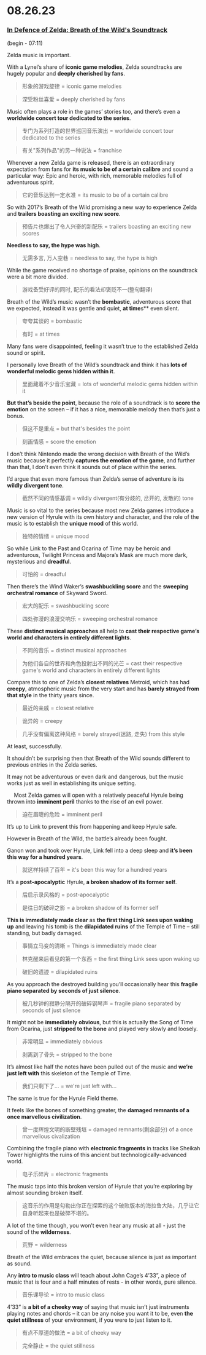 # 08.26.23
### [In Defence of Zelda: Breath of the Wild's Soundtrack](https://www.youtube.com/watch?v=0TDN2qKjtck&t=10s)
(begin - 07:11)

Zelda music is important.

With a Lynel’s share of **iconic game melodies**, Zelda soundtracks are hugely popular and **deeply cherished by fans**.
>形象的游戏旋律 = iconic game melodies

>深受粉丝喜爱 = deeply cherished by fans

Music often plays a role in the games’ stories too, and there’s even a **worldwide concert tour dedicated to the series**.
>专门为系列打造的世界巡回音乐演出 = worldwide concert tour dedicated to the series

>有关"系列作品"的另一种说法 = franchise

Whenever a new Zelda game is released, there is an extraordinary expectation from fans for **its music to be of a certain calibre** and sound a particular way: Epic and heroic, with rich, memorable melodies full of adventurous spirit.
>它的音乐达到一定水准 = its music to be of a certain calibre

So with 2017’s Breath of the Wild promising a new way to experience Zelda and **trailers boasting an exciting new score**.
>预告片也爆出了令人兴奋的新配乐 = trailers boasting an exciting new scores 

**Needless to say, the hype was high**.
>无需多言, 万人空巷 = needless to say, the hype is high

While the game received no shortage of praise, opinions on the soundtrack were a bit more divided.
>游戏备受好评的同时, 配乐的看法却褒贬不一(整句翻译)

Breath of the Wild’s music wasn’t the **bombastic**, adventurous score that we expected, instead it was gentle and quiet, **at time**s** even silent.
>夸夸其谈的 = bombastic

>有时 = at times

Many fans were disappointed, feeling it wasn’t true to the established Zelda sound or spirit.

I personally love Breath of the Wild’s soundtrack and think it has **lots of wonderful melodic gems hidden within it**.
>里面藏着不少音乐宝藏 = lots of wonderful melodic gems hidden within it

**But that’s beside the point**, because the role of a soundtrack is to **score the emotion** on the screen – if it has a nice, memorable melody then that’s just a bonus.
>但这不是重点 = but that's besides the point

>刻画情感 = score the emotion

I don’t think Nintendo made the wrong decision with Breath of the Wild’s music because it perfectly **captures the emotion of the game**, and further than that, I don’t even think it sounds out of place within the series.
>

I’d argue that even more famous than Zelda’s sense of adventure is its **wildly divergent tone**.
>截然不同的情感基调 = wildly divergent(有分歧的, 岔开的, 发散的) tone

Music is so vital to the series because most new Zelda games introduce a new version of Hyrule with its own history and character, and the role of the music is to establish the **unique mood** of this world.
>独特的情绪 = unique mood

So while Link to the Past and Ocarina of Time may be heroic and adventurous, Twilight Princess and Majora’s Mask are much more dark, mysterious and **dreadful**.
>可怕的 = dreadful

Then there’s the Wind Waker’s **swashbuckling score** and the **sweeping orchestral romance** of Skyward Sword.
>宏大的配乐 = swashbuckling score

>四处弥漫的浪漫交响乐 = sweeping orchestral romance

These **distinct musical approaches** all help to **cast their respective game’s world and characters in entirely different lights**.
>不同的音乐 = distinct musical approaches

>为他们各自的世界和角色投射出不同的光芒 = cast their respective game's world and characters in entirely different lights

Compare this to one of Zelda’s **closest relatives** Metroid, which has had **creepy**, atmospheric music from the very start and has **barely strayed from that style** in the thirty years since.
>最近的亲戚 = closest relative

>诡异的 = creepy

>几乎没有偏离这种风格 = barely strayed(迷路, 走失) from this style

At least, successfully.

It shouldn’t be surprising then that Breath of the Wild sounds different to previous entries in the Zelda series.

It may not be adventurous or even dark and dangerous, but the music works just as well in establishing its unique setting.

 
Most Zelda games will open with a relatively peaceful Hyrule being thrown into **imminent peril** thanks to the rise of an evil power.
>迫在眉睫的危险 = imminent peril

It’s up to Link to prevent this from happening and keep Hyrule safe.

However in Breath of the Wild, the battle’s already been fought.

Ganon won and took over Hyrule, Link fell into a deep sleep and **it’s been this way for a hundred years**.
>就这样持续了百年 = it's been this way for a hundred years

It’s a **post-apocalyptic** Hyrule, **a broken shadow of its former self**.
>后启示录风格的 = post-apocalyptic

>是往日的破碎之影 = a broken shadow of its former self

**This is immediately made clear** as **the first thing Link sees upon waking up** and leaving his tomb is the **dilapidated ruins** of the Temple of Time – still standing, but badly damaged.
>事情立马变的清晰 = Things is immediately made clear

>林克醒来后看见的第一个东西 = the first thing Link sees upon waking up

>破旧的遗迹 = dilapidated ruins

As you approach the destroyed building you’ll occasionally hear this **fragile piano separated by seconds of just silence**.
>被几秒钟的寂静分隔开的破碎钢琴声 = fragile piano separated by seconds of just silence

It might not be **immediately obvious**, but this is actually the Song of Time from Ocarina, just **stripped to the bone** and played very slowly and loosely.
>非常明显 = immediately obvious

>剥离到了骨头 = stripped to the bone

It’s almost like half the notes have been pulled out of the music and **we’re just left with** this skeleton of the Temple of Time.
>我们只剩下了... = we're just left with...

The same is true for the Hyrule Field theme.

It feels like the bones of something greater, the **damaged remnants of a once marvellous civilization**.
>曾一度辉煌文明的断壁残垣 = damaged remnants(剩余部分) of a once marvellous civalization

Combining the fragile piano with **electronic fragments** in tracks like Sheikah Tower highlights the ruins of this ancient but technologically-advanced world.
>电子乐碎片 = electronic fragments

The music taps into this broken version of Hyrule that you’re exploring by almost sounding broken itself.
>这音乐的作用是勾勒出你正在探索的这个破败版本的海拉鲁大陆，几乎让它自身听起来也是破碎不堪的。

A lot of the time though, you won’t even hear any music at all - just the sound of the **wilderness**.
>荒野 = wilderness

Breath of the Wild embraces the quiet, because silence is just as important as sound.

Any **intro to music class** will teach about John Cage’s 4’33”, a piece of music that is four and a half minutes of rests -  in other words, pure silence.
>音乐课导论 = intro to music class

4’33” is **a bit of a cheeky way** of saying that music isn’t just instruments playing notes and chords – it can be any noise you want it to be, even **the quiet stillness** of your environment, if you were to just listen to it.
>有点不厚道的做法 = a bit of cheeky way

>完全静止 = the quiet stillness
